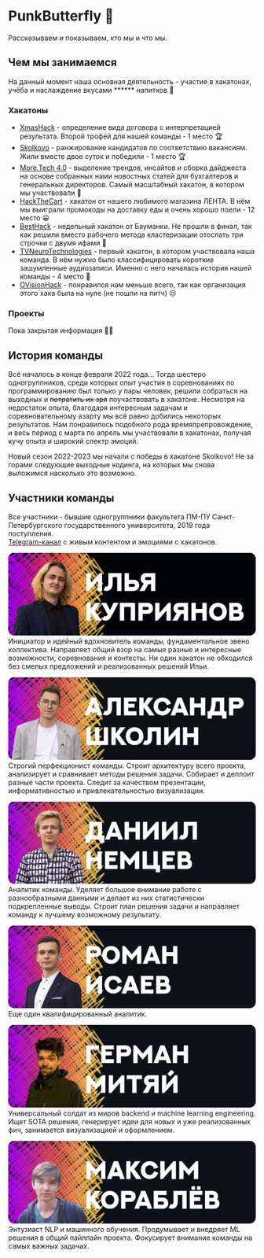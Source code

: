 # PunkButterfly 👋
Рассказываем и показываем, кто мы и что мы.

## Чем мы занимаемся

На данный момент наша основная деятельность - участие в хакатонах, учёба и наслаждение вкусами ****** напитков 🥂

### Хакатоны

* [XmasHack](https://github.com/PunkButterfly/Hackathon-XmasHack) - определение вида договора с интерпретацией результата. Второй трофей для нашей команды - 1 место :trophy:
* [Skolkovo](https://github.com/PunkButterfly/Hackathon-Skolkovo) - ранжирование кандидатов по соответствию вакансиям. Жили вместе двое суток и победили - 1 место :trophy:
* [More.Tech 4.0](https://github.com/PunkButterfly/Hackathon-More.Tech) - выделение трендов, инсайтов и сборка дайджеста на основе собранных нами новостных статей для бухгалтеров и генеральных директоров. Самый масштабный хакатон, в котором мы участвовали :star_struck:
* [HackTheCart](https://github.com/PunkButterfly/Hackathon-HackTheCart) - хакатон от нашего любимого магазина ЛЕНТА. В нём мы выиграли промокоды на доставку еды и очень хорошо поели - 12 место 😀
* [BestHack](https://github.com/PunkButterfly/Hackathon-BestHack) - недельный хакатон от Бауманки. Не прошли в финал, так как решили вместо рабочего метода кластеризации отослать три строчки с двумя ифами 🤪
* [TVNeuroTechnologies](https://github.com/PunkButterfly/Hackathon-TVNeuroTechnologies) - первый хакатон, в котором участвовала наша команда. В нём нужно было классифицировать короткие зашумленные аудиозаписи. Именно с него началась история нашей команды - 4 место :scroll:
* [OVisionHack](https://github.com/PunkButterfly/Hackathon-OVision-SearchBase) - понравился нам меньше всего, так как организация этого хака была на нуле (не пошли на питч) 😒


### Проекты

Пока закрытая информация 👨‍💻

## История команды

Всё началось в конце февраля 2022 года... 
Тогда шестеро одногруппников, среди которых опыт участия в соревнованиях по программированию был только у пары человек, решили собраться на выходных и ~~потратить их зря~~ поучаствовать в хакатоне. Несмотря на недостаток опыта, благодаря интересным задачам и соревновательному азарту мы всё равно добились некоторых результатов. Нам понравилось подобного рода времяпрепровождение, и весь период с марта по апрель мы участвовали в хакатонах, получая кучу опыта и широкий спектр эмоций.

Новый сезон 2022-2023 мы начали с победы в хакатоне Skolkovo! Не за горами следующие выходные кодинга, на которых мы снова выложимся насколько это возможно.

## Участники команды

Все участники - бывшие одногруппники факультета ПМ-ПУ Санкт-Петербургского государственного университета, 2019 года поступления.  
[Telegram-канал](https://t.me/punkbutterfly) с живым контентом и эмоциями с хакатонов.

[![Ilya Kupriyanov](https://github.com/PunkButterfly/.github/blob/main/assets/Ilya%20Kupriyanov.png)](https://github.com/IlyaKuprik)
Инициатор и идейный вдохновитель команды, фундаментальное звено коллектива. Направляет общий взор на самые разные и интересные возможности, соревнования и контесты. Ни один хакатон не обходился без смелых предложений и реализованных решений Ильи.

[![Alexandr Shkolin](https://github.com/PunkButterfly/.github/blob/main/assets/Alexandr%20Shkolin.png)](https://github.com/Kealfeyne)
Строгий перфекционист команды. Строит архитектуру всего проекта, анализирует и сравнивает методы решения задачи. Собирает и деплоит разные части проекта. Следит за качеством презентации, информативностью и привлекательностью визуализации.

![Daniil Nemcev](https://github.com/PunkButterfly/.github/blob/main/assets/Daniil%20Nemcev.png)
Аналитик команды. Уделяет большое внимание работе с разнообразными данными и делает из них статистически подкрепленные выводы. Строит план решения задачи и направляет команду к лучшему возможному результату.

[![Roman Isaev](https://github.com/PunkButterfly/.github/blob/main/assets/Roman%20Isaev.png)](https://github.com/RomanIsaev163)
Еще один квалифицированный аналитик.

[![German Mityai](https://github.com/PunkButterfly/.github/blob/main/assets/German%20Mityai.png)](https://github.com/DeLornk)
Универсальный солдат из миров backend и machine learning engineering. Ищет SOTA решения, генерирует идеи для новых и уже реализованных фич, занимается визуализацией и оформлением.

[![Maksim Korablev](https://github.com/PunkButterfly/.github/blob/main/assets/Maksim%20Korablev.png)](https://github.com/korab1ev)
Энтузиаст NLP и машинного обучения. Продумывает и внедряет ML решения в общий пайплайн проекта. Фокусирует внимание команды на самых важных задачах.
## 
